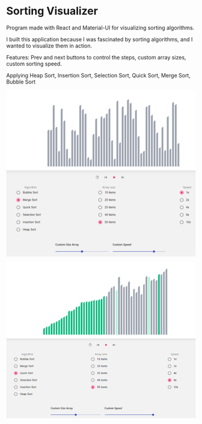 # Sorting Visualizer 


 Program made with React and Material-UI for visualizing sorting algorithms. 

I built this application because I was fascinated by sorting algorithms, and I wanted to visualize them in action. 

Features: Prev and next buttons to control the steps, custom array sizes, custom sorting speed.  

Applying Heap Sort, Insertion Sort, Selection Sort, Quick Sort, Merge Sort, Bubble Sort  


![Sorting Visalizer](/public/images/sorting-visualizer-1.png)

![Quick Sort](/public/images/sorting-visualizer-2.png)
